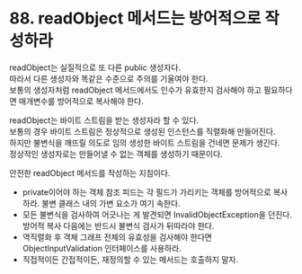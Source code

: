 # 88. readObject 메서드는 방어적으로 작성하라

readObject는 실질적으로 또 다른 public 생성자다.  
따라서 다른 생성자와 똑같은 수준으로 주의를 기울여야 한다.  
보통의 생성자처럼 readObject 메서드에서도 인수가 유효한지 검사해야 하고 필요하다면 매개변수를 방어적으로 복사해야 한다.

readObject는 바이트 스트림을 받는 생성자라 할 수 있다.  
보통의 경우 바이트 스트림은 정상적으로 생성된 인스턴스를 직렬화해 만들어진다.  
하지만 불변식을 깨뜨릴 의도로 임의 생성한 바이트 스트림을 건네면 문제가 생긴다.  
정상적인 생성자로는 만들어낼 수 없는 객체를 생성하기 때문이다.

안전한 readObject 메서드를 작성하는 지침이다.

- private이어야 하는 객체 참조 피드는 각 필드가 가리키는 객체를 방어적으로 복사하라. 불변 클래스 내의 가변 요소가 여기 속한다.
- 모든 불변식을 검사하여 어긋나는 게 발견되면 InvalidObjectException을 던진다. 방어적 복사 다음에는 반드시 불변식 검사가 뒤따라야 한다.
- 역직렬화 후 객체 그래프 전체의 유효성을 검사해야 한다면 ObjectInputValidation 인터페이스를 사용하라.
- 직접적이든 간접적이든, 재정의할 수 있는 메서드는 호출하지 말자.
